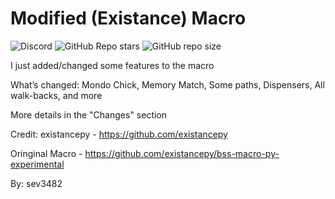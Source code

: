 # Modified (Existance) Macro
![Discord](https://img.shields.io/discord/1065032948119769118?logo=discord&logoColor=white&label=Discord&color=blue&link=link%3Dhttps%3A%2F%2Fdiscord.gg%2FVYf2A5xtzS)
![GitHub Repo stars](https://img.shields.io/github/stars/existancepy/bss-macro-py?style=flat&label=Stars&color=fff240&logo=github&logocolor=white&link=https://github.com/existancepy/bss-macro-py/stargazers)
![GitHub repo size](https://img.shields.io/github/repo-size/sevmanash/sevs-modified-macro?label=Repo%20Size)

I just added/changed some features to the macro

What’s changed: Mondo Chick, Memory Match, Some paths, Dispensers, All walk-backs, and more

More details in the "Changes" section

Credit: existancepy - https://github.com/existancepy

Oringinal Macro - https://github.com/existancepy/bss-macro-py-experimental

By: sev3482
